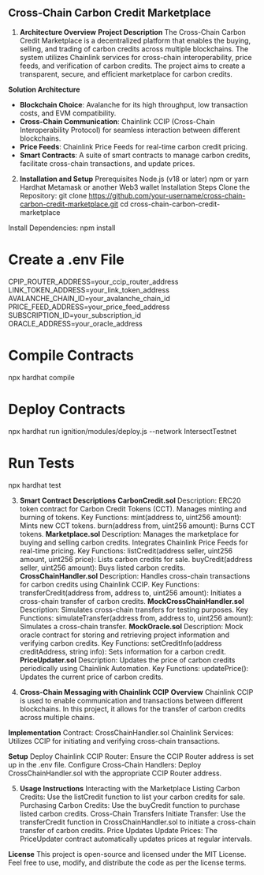 ## Cross-Chain Carbon Credit Marketplace

1. **Architecture Overview**
**Project Description**
The Cross-Chain Carbon Credit Marketplace is a decentralized platform that enables the buying, selling, and trading of carbon credits across multiple blockchains. The system utilizes Chainlink services for cross-chain interoperability, price feeds, and verification of carbon credits. The project aims to create a transparent, secure, and efficient marketplace for carbon credits.

**Solution Architecture**
- **Blockchain Choice**: Avalanche for its high throughput, low transaction costs, and EVM compatibility.
- **Cross-Chain Communication**: Chainlink CCIP (Cross-Chain Interoperability Protocol) for seamless interaction between different blockchains.
- **Price Feeds**: Chainlink Price Feeds for real-time carbon credit pricing.
- **Smart Contracts**: A suite of smart contracts to manage carbon credits, facilitate cross-chain transactions, and update prices.

2. **Installation and Setup**
Prerequisites
Node.js (v18 or later)
npm or yarn
Hardhat
Metamask or another Web3 wallet
Installation Steps
Clone the Repository: git clone https://github.com/your-username/cross-chain-carbon-credit-marketplace.git
cd cross-chain-carbon-credit-marketplace

Install Dependencies: npm install

# Create a .env File 
CPIP_ROUTER_ADDRESS=your_ccip_router_address
LINK_TOKEN_ADDRESS=your_link_token_address
AVALANCHE_CHAIN_ID=your_avalanche_chain_id
PRICE_FEED_ADDRESS=your_price_feed_address
SUBSCRIPTION_ID=your_subscription_id
ORACLE_ADDRESS=your_oracle_address

# Compile Contracts
npx hardhat compile

# Deploy Contracts
npx hardhat run ignition/modules/deploy.js --network IntersectTestnet

# Run Tests
npx hardhat test

3. **Smart Contract Descriptions**
**CarbonCredit.sol**
Description: ERC20 token contract for Carbon Credit Tokens (CCT). Manages minting and burning of tokens.
Key Functions:
mint(address to, uint256 amount): Mints new CCT tokens.
burn(address from, uint256 amount): Burns CCT tokens.
**Marketplace.sol**
Description: Manages the marketplace for buying and selling carbon credits. Integrates Chainlink Price Feeds for real-time pricing.
Key Functions:
listCredit(address seller, uint256 amount, uint256 price): Lists carbon credits for sale.
buyCredit(address seller, uint256 amount): Buys listed carbon credits.
**CrossChainHandler.sol**
Description: Handles cross-chain transactions for carbon credits using Chainlink CCIP.
Key Functions:
transferCredit(address from, address to, uint256 amount): Initiates a cross-chain transfer of carbon credits.
**MockCrossChainHandler.sol**
Description: Simulates cross-chain transfers for testing purposes.
Key Functions:
simulateTransfer(address from, address to, uint256 amount): Simulates a cross-chain transfer.
**MockOracle.sol**
Description: Mock oracle contract for storing and retrieving project information and verifying carbon credits.
Key Functions:
setCreditInfo(address creditAddress, string info): Sets information for a carbon credit.
**PriceUpdater.sol**
Description: Updates the price of carbon credits periodically using Chainlink Automation.
Key Functions:
updatePrice(): Updates the current price of carbon credits.

4. **Cross-Chain Messaging with Chainlink CCIP**
**Overview**
Chainlink CCIP is used to enable communication and transactions between different blockchains. In this project, it allows for the transfer of carbon credits across multiple chains.

**Implementation**
Contract: CrossChainHandler.sol
Chainlink Services: Utilizes CCIP for initiating and verifying cross-chain transactions.

**Setup**
Deploy Chainlink CCIP Router: Ensure the CCIP Router address is set up in the .env file.
Configure Cross-Chain Handlers: Deploy CrossChainHandler.sol with the appropriate CCIP Router address.

5. **Usage Instructions**
Interacting with the Marketplace
Listing Carbon Credits: Use the listCredit function to list your carbon credits for sale.
Purchasing Carbon Credits: Use the buyCredit function to purchase listed carbon credits.
Cross-Chain Transfers
Initiate Transfer: Use the transferCredit function in CrossChainHandler.sol to initiate a cross-chain transfer of carbon credits.
Price Updates
Update Prices: The PriceUpdater contract automatically updates prices at regular intervals.

**License**
This project is open-source and licensed under the MIT License. Feel free to use, modify, and distribute the code as per the license terms.